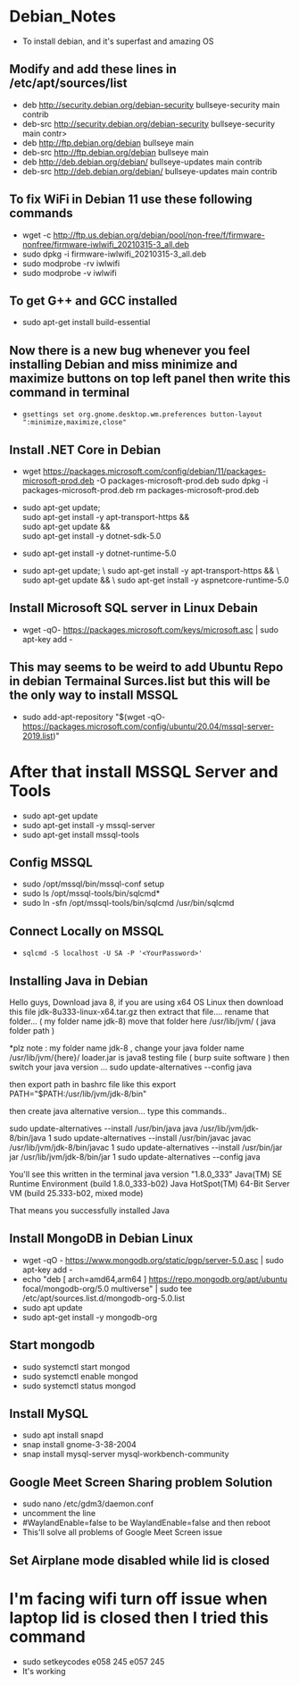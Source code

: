# Debian_Notes
- To install debian, and it's superfast and amazing OS
## Modify and add these lines in /etc/apt/sources/list
- deb http://security.debian.org/debian-security bullseye-security main contrib
- deb-src http://security.debian.org/debian-security bullseye-security main contr>
- deb http://ftp.debian.org/debian bullseye main
- deb-src http://ftp.debian.org/debian bullseye main
- deb http://deb.debian.org/debian/ bullseye-updates main contrib
- deb-src http://deb.debian.org/debian/ bullseye-updates main contrib
## To fix WiFi in Debian 11 use these following commands
- wget -c http://ftp.us.debian.org/debian/pool/non-free/f/firmware-nonfree/firmware-iwlwifi_20210315-3_all.deb
- sudo dpkg -i firmware-iwlwifi_20210315-3_all.deb
- sudo modprobe -rv iwlwifi
- sudo modprobe -v iwlwifi
## To get G++ and GCC installed 
- sudo apt-get install build-essential

## Now there is a new bug whenever you feel installing Debian and miss minimize and maximize buttons on top left panel then write this command in terminal
- `gsettings set org.gnome.desktop.wm.preferences button-layout ":minimize,maximize,close"`

## Install .NET Core in Debian
- wget https://packages.microsoft.com/config/debian/11/packages-microsoft-prod.deb -O packages-microsoft-prod.deb
sudo dpkg -i packages-microsoft-prod.deb
rm packages-microsoft-prod.deb

- sudo apt-get update; \
  sudo apt-get install -y apt-transport-https && \
  sudo apt-get update && \
  sudo apt-get install -y dotnet-sdk-5.0
- sudo apt-get install -y dotnet-runtime-5.0

- sudo apt-get update; \ sudo apt-get install -y apt-transport-https && \ sudo apt-get update && \ sudo apt-get install -y aspnetcore-runtime-5.0

## Install Microsoft SQL server in Linux Debain
- wget -qO- https://packages.microsoft.com/keys/microsoft.asc | sudo apt-key add -
## This may seems to be weird to add Ubuntu Repo in debian Termainal Surces.list but this will be the only way to install MSSQL 
- sudo add-apt-repository "$(wget -qO- https://packages.microsoft.com/config/ubuntu/20.04/mssql-server-2019.list)"
# After that install MSSQL Server and Tools
- sudo apt-get update
- sudo apt-get install -y mssql-server
- sudo apt-get install mssql-tools
## Config MSSQL
- sudo /opt/mssql/bin/mssql-conf setup
- sudo ls /opt/mssql-tools/bin/sqlcmd*
- sudo ln -sfn /opt/mssql-tools/bin/sqlcmd /usr/bin/sqlcmd

## Connect Locally on MSSQL
- `sqlcmd -S localhost -U SA -P '<YourPassword>'`

## Installing Java in Debian 

Hello guys,  Download java 8, if you are using x64 OS Linux then download this file jdk-8u333-linux-x64.tar.gz 
then extract that file.... 
rename that folder... ( my folder name jdk-8)
move that folder here  /usr/lib/jvm/      ( java folder path )

*plz note :  my folder name jdk-8 , change your java folder name  /usr/lib/jvm/{here}/
loader.jar  is java8 testing file ( burp suite software )
then  switch your java version ... 
sudo update-alternatives --config java

then export path in bashrc file like this
export PATH="$PATH:/usr/lib/jvm/jdk-8/bin"

then create  java alternative version... type this commands..

sudo update-alternatives --install /usr/bin/java java /usr/lib/jvm/jdk-8/bin/java 1
sudo update-alternatives --install /usr/bin/javac javac /usr/lib/jvm/jdk-8/bin/javac 1
sudo update-alternatives --install /usr/bin/jar jar /usr/lib/jvm/jdk-8/bin/jar 1
sudo update-alternatives --config java

You'll see this written in the terminal
java version "1.8.0_333"
Java(TM) SE Runtime Environment (build 1.8.0_333-b02)
Java HotSpot(TM) 64-Bit Server VM (build 25.333-b02, mixed mode)

That means you successfully installed Java

## Install MongoDB in Debian Linux

- wget -qO - https://www.mongodb.org/static/pgp/server-5.0.asc | sudo apt-key add -
- echo "deb [ arch=amd64,arm64 ] https://repo.mongodb.org/apt/ubuntu focal/mongodb-org/5.0 multiverse" | sudo tee /etc/apt/sources.list.d/mongodb-org-5.0.list
- sudo apt update
- sudo apt-get install -y mongodb-org
## Start mongodb
- sudo systemctl start mongod
- sudo systemctl enable mongod
- sudo systemctl status mongod

## Install MySQL
- sudo apt install snapd
- snap install gnome-3-38-2004
- snap install mysql-server mysql-workbench-community

## Google Meet Screen Sharing problem Solution
- sudo nano /etc/gdm3/daemon.conf
- uncomment the line
- #WaylandEnable=false to be WaylandEnable=false and then reboot
- This'll solve all problems of Google Meet Screen issue

## Set Airplane mode disabled while lid is closed
# I'm facing wifi turn off issue when laptop lid is closed then I tried this command
- sudo setkeycodes e058 245 e057 245
- It's working